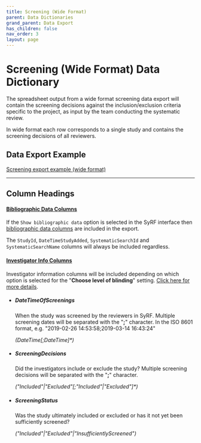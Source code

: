```yaml
---
title: Screening (Wide Format)
parent: Data Dictionaries
grand_parent: Data Export
has_children: false
nav_order: 3
layout: page
---
```


# Screening (Wide Format) Data Dictionary

The spreadsheet output from a wide format screening data export will contain the screening decisions against the inclusion/exclusion criteria specific to the project, as input by the team conducting the systematic review.

In wide format each row corresponds to a single study and contains the screening decisions of all reviewers.

## Data Export Example

[Screening export example (wide format)](./spreadsheet_templates/screening_data_unblinded_wide-format_example.csv)

---

## Column Headings

#### [Bibliographic Data Columns](../bibliographic.html)

If the `Show bibliographic data` option is selected in the SyRF interface then [bibliographic data columns](../bibliographic.html) are included in the export.

The `StudyId`, `DateTimeStudyAdded`, `SystematicSearchId` and `SystematicSearchName` columns will always be included regardless.

#### [Investigator Info Columns](../data-dictionary/investigator-info.html)

Investigator information columns will be included depending on which option is selected for the "**Choose level of blinding**" setting. [Click here for more details](../data-dictionary/investigator-info.html).

- ##### **DateTimeOfScreenings**

  When the study was screened by the reviewers in SyRF. Multiple screening dates will be separated with the "**;**" character. In the ISO 8601 format, e.g. "2019-02-26 14:53:58;2019-03-14 16:43:24"
  
  _(DateTime\[;DateTime\]\*)_

- ##### **ScreeningDecisions**

  Did the investigators include or exclude the study? Multiple screening decisions will be separated with the "**;**" character.
  
  _("Included"\|"Excluded"\[;"Included"\|"Excluded"\]*)_

- ##### **ScreeningStatus**
  Was the study ultimately included or excluded or has it not yet been sufficiently screened?
  
  _("Included"\|"Excluded"\|"InsufficientlyScreened")_